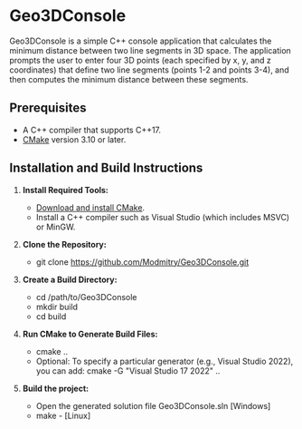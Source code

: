 # Geo3DConsole

Geo3DConsole is a simple C++ console application that calculates the minimum distance between two line segments in 3D space. 
The application prompts the user to enter four 3D points (each specified by x, y, and z coordinates) that define two line segments (points 1-2 and points 3-4),
and then computes the minimum distance between these segments.

## Prerequisites

- A C++ compiler that supports C++17.
- [CMake](https://cmake.org/) version 3.10 or later.

## Installation and Build Instructions

1. **Install Required Tools:**

   - [Download and install CMake](https://cmake.org/download/).
   - Install a C++ compiler such as Visual Studio (which includes MSVC) or MinGW.

2. **Clone the Repository:**
   - git clone https://github.com/Modmitry/Geo3DConsole.git

4. **Create a Build Directory:**
   - cd /path/to/Geo3DConsole
   - mkdir build
   - cd build   
5. **Run CMake to Generate Build Files:**
   - cmake ..
   - Optional: To specify a particular generator (e.g., Visual Studio 2022), you can add: cmake -G "Visual Studio 17 2022" ..

6. **Build the project:**
   - Open the generated solution file Geo3DConsole.sln [Windows]
   - make - [Linux]
